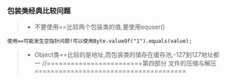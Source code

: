 ### 包装类经典比较问题
> - 不要使用==比较两个包装类的值,要使用equser()
```
使用==可能发生空指针问题!可以使用Byte.valueOf("1").equals(value);
```
> - Object类==比较的是地址,而包装类的值存在缓存池,-127到127地址都一
    //========================第四部分  文件的压缩与解压======================================
